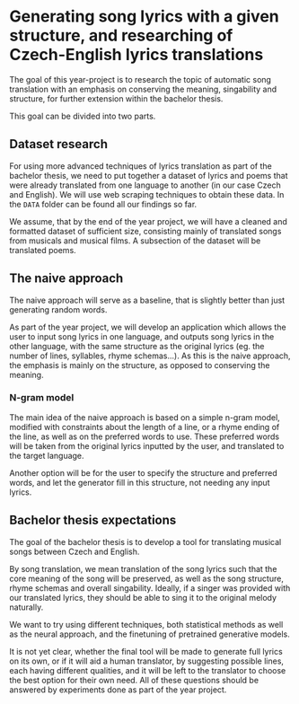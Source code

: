 # Generating song lyrics with a given structure, and researching of Czech-English lyrics translations

The goal of this year-project is to research the topic of automatic song translation with an emphasis on conserving the meaning, singability and structure, for further extension within the bachelor thesis.

This goal can be divided into two parts.

## Dataset research
For using more advanced techniques of lyrics translation as part of the bachelor thesis, we need to put together a dataset of lyrics and poems that were already translated from one language to another (in our case Czech and English). We will use web scraping techniques to obtain these data. In the `DATA` folder can be found all our findings so far.

We assume, that by the end of the year project, we will have a cleaned and formatted dataset of sufficient size, consisting mainly of translated songs from musicals and musical films. A subsection of the dataset will be translated poems.

## The naive approach
The naive approach will serve as a baseline, that is slightly better than just generating random words.

As part of the year project, we will develop an application which allows the user to input song lyrics in one language, and outputs song lyrics in the other language, with the same structure as the original lyrics (eg. the number of lines, syllables, rhyme schemas...). As this is the naive approach, the emphasis is mainly on the structure, as opposed to conserving the meaning.

### N-gram model
The main idea of the naive approach is based on a simple n-gram model, modified with constraints about the length of a line, or a rhyme ending of the line, as well as on the preferred words to use. These preferred words will be taken from the original lyrics inputted by the user, and translated to the target language.

Another option will be for the user to specify the structure and preferred words, and let the generator fill in this structure, not needing any input lyrics.

## Bachelor thesis expectations
The goal of the bachelor thesis is to develop a tool for translating musical songs between Czech and English.

By song translation, we mean translation of the song lyrics such that the core meaning of the song will be preserved, as well as the song structure, rhyme schemas and overall singability. Ideally, if a singer was provided with our translated lyrics, they should be able to sing it to the original melody naturally.

We want to try using different techniques, both statistical methods as well as the neural approach, and the finetuning of pretrained generative models.

It is not yet clear, whether the final tool will be made to generate full lyrics on its own, or if it will aid a human translator, by suggesting possible lines, each having different qualities, and it will be left to the translator to choose the best option for their own need. All of these questions should be answered by experiments done as part of the year project.
